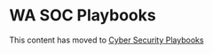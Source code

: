 # WA SOC Playbooks

This content has moved to [Cyber Security Playbooks](https://wagov.github.io/wasocshared/#/docs/playbooks.md)
